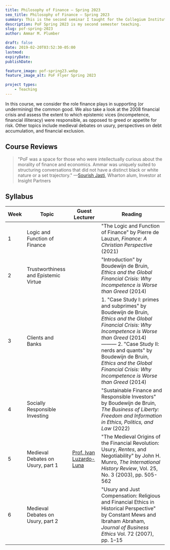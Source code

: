 ```yaml
---
title: Philosophy of Finance — Spring 2023
seo_title: Philosophy of Finance — Spring 2023
summary: This is the second seminar I taught for the Collegium Institute at the University of Pennsylvania. It was the most attended among the Professions and the Good Life seminars.
description: PoF Spring 2023 is my second semester teaching.
slug: pof-spring-2023
author: Ammar M. Plumber

draft: false
date: 2019-02-20T03:52:30-05:00
lastmod: 
expiryDate: 
publishDate: 

feature_image: pof-spring23.webp
feature_image_alt: PoF Flyer Spring 2023

project types: 
    - Teaching
---
```


In this course, we consider the role finance plays in supporting (or undermining) the common good. We also take a look at the 2008 financial crisis and assess the extent to which epistemic vices (incompetence, financial illiteracy) were responsible, as opposed to greed or appetite for risk. Other topics include medieval debates on usury, perspectives on debt accumulation, and financial exclusion.

## Course Reviews

>"PoF was a space for those who were intellectually curious about the morality of finance and economics. Ammar was uniquely suited to structuring conversations that did not have a distinct black or white nature or a set trajectory."  —[Sourish Jasti](https://www.linkedin.com/in/sourishjasti/), Wharton alum, Investor at Insight Partners

## Syllabus

| Week | Topic                | Guest Lecturer | Reading   |
|------|----------------------|----------------|-----------|
| 1    | Logic and Function of Finance | | "The Logic and Function of Finance" by Pierre de Lauzun, _Finance: A Christian Perspective_ (2021) |
| 2    | Trustworthiness and Epistemic Virtue | | "Introduction" by Boudewijn de Bruin, _Ethics and the Global Financial Crisis: Why Incompetence is Worse than Greed_ (2014) |
| 3    | Clients and Banks | | 1. "Case Study I: primes and subprimes" by Boudewijn de Bruin, _Ethics and the Global Financial Crisis: Why Incompetence is Worse than Greed_ (2014) ———  2. "Case Study II: nerds and quants" by Boudewijn de Bruin, _Ethics and the Global Financial Crisis: Why Incompetence is Worse than Greed_ (2014) |
| 4    | Socially Responsible Investing | | "Sustainable Finance and Responsible Investors" by Boudewijn de Bruin, _The Business of Liberty: Freedom and Information in Ethics, Politics, and Law_ (2022) |
| 5    | Medieval Debates on Usury, part 1 | [Prof. Ivan Luzardo-Luna](https://sites.google.com/view/ivanluzardo-luna/home) | "The Medieval Origins of the Financial Revolution: Usury, _Rentes_, and Negotiability" by John H. Munro, _The International History Review_, Vol. 25, No. 3 (2003), pp. 505-562 |
| 6    | Medieval Debates on Usury, part 2 | | "Usury and Just Compensation: Religious and Financial Ethics in Historical Perspective" by Constant Mews and Ibraham Abraham, _Journal of Business Ethics_ Vol. 72 (2007), pp. 1–15 |
